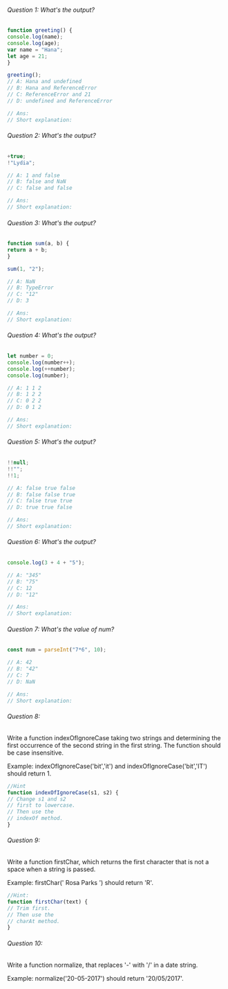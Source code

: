###### Question 1: What's the output?

```js
function greeting() {
console.log(name);
console.log(age);
var name = "Hana";
let age = 21;
}

greeting();
// A: Hana and undefined
// B: Hana and ReferenceError
// C: ReferenceError and 21
// D: undefined and ReferenceError

// Ans:
// Short explanation:
```
###### Question 2: What's the output?

```js
+true;
!"Lydia";

// A: 1 and false
// B: false and NaN
// C: false and false

// Ans:
// Short explanation:
```
###### Question 3: What's the output?

```js
function sum(a, b) {
return a + b;
}

sum(1, "2");

// A: NaN
// B: TypeError
// C: "12"
// D: 3

// Ans:
// Short explanation:
```
###### Question 4: What's the output?

```js
let number = 0;
console.log(number++);
console.log(++number);
console.log(number);

// A: 1 1 2
// B: 1 2 2
// C: 0 2 2
// D: 0 1 2

// Ans:
// Short explanation:
```

###### Question 5: What's the output?

```js
!!null;
!!"";
!!1;

// A: false true false
// B: false false true
// C: false true true
// D: true true false

// Ans:
// Short explanation:

```
###### Question 6: What's the output?

```js
console.log(3 + 4 + "5");

// A: "345"
// B: "75"
// C: 12
// D: "12"

// Ans:
// Short explanation:
```
###### Question 7: What's the value of num?

```js
const num = parseInt("7*6", 10);

// A: 42
// B: "42"
// C: 7
// D: NaN

// Ans:
// Short explanation:
```

###### Question 8:

Write a function indexOfIgnoreCase taking two strings
and determining the first occurrence of the second
string in the first string. The function should be
case insensitive.

Example: indexOfIgnoreCase('bit','it') and
indexOfIgnoreCase('bit','IT') should return 1.

```js
//Hint
function indexOfIgnoreCase(s1, s2) {
// Change s1 and s2
// first to lowercase.
// Then use the
// indexOf method.
}

```

###### Question 9:
Write a function firstChar, which returns the
first character that is not a space when a string
is passed.

Example: firstChar(' Rosa Parks ') should return 'R'.

```js
//Hint:
function firstChar(text) {
// Trim first.
// Then use the
// charAt method.
}
```

###### Question 10:
Write a function normalize, that replaces '-'
with '/' in a date string.

Example: normalize('20-05-2017') should return
'20/05/2017'.
